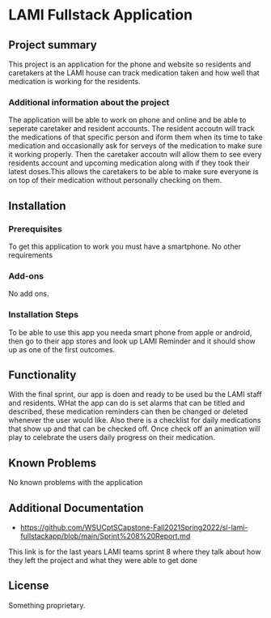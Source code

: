 # LAMI Fullstack Application

## Project summary

This project is an application for the phone and website so residents and caretakers at the LAMI house can track medication taken and how well that medication is working for the residents. 

### Additional information about the project

The application will be able to work on phone and online and be able to seperate caretaker and resident accounts. The resident accoutn will track the medications of that specific person and iform them when its time to take medication and occasionally ask for serveys of the medication to make sure it working properly. Then the caretaker accoutn will allow them to see every residents account and upcoming medication along with if they took their latest doses.This allows the caretakers to be able to make sure everyone is on top of their medication without personally checking on them.

## Installation

### Prerequisites

To get this application to work you must have a smartphone. No other requirements

### Add-ons

No add ons.

### Installation Steps

To be able to use this app you needa smart phone from apple or android, then go to their app stores and look up LAMI Reminder and it should show up as one of the first outcomes. 

## Functionality

With the final sprint, our app is doen and ready to be used bu the LAMI staff and residents. WHat the app can do is set alarms that can be titled and described, these medication reminders can then be changed or deleted whenever the user would like. Also there is a checklist for daily medications that show up and that can be checked off. Once check off an animation will play to celebrate the users daily progress on their medication.  


## Known Problems

No known problems with the application

## Additional Documentation

* https://github.com/WSUCptSCapstone-Fall2021Spring2022/sl-lami-fullstackapp/blob/main/Sprint%208%20Report.md

This link is for the last years LAMI teams sprint 8 where they talk about how they left the project and what they were able to get done

## License

Something proprietary.
